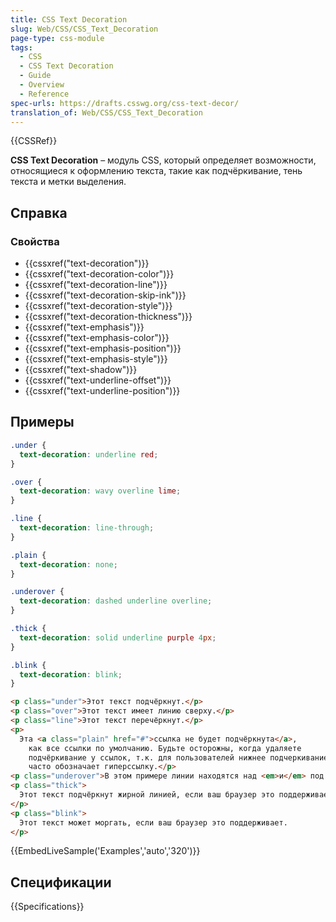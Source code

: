 ```yaml
---
title: CSS Text Decoration
slug: Web/CSS/CSS_Text_Decoration
page-type: css-module
tags:
  - CSS
  - CSS Text Decoration
  - Guide
  - Overview
  - Reference
spec-urls: https://drafts.csswg.org/css-text-decor/
translation_of: Web/CSS/CSS_Text_Decoration
---
```


{{CSSRef}}

**CSS Text Decoration** – модуль CSS, который определяет возможности, относящиеся к оформлению текста, такие как подчёркивание, тень текста и метки выделения.

## Справка

### Свойства

- {{cssxref("text-decoration")}}
- {{cssxref("text-decoration-color")}}
- {{cssxref("text-decoration-line")}}
- {{cssxref("text-decoration-skip-ink")}}
- {{cssxref("text-decoration-style")}}
- {{cssxref("text-decoration-thickness")}}
- {{cssxref("text-emphasis")}}
- {{cssxref("text-emphasis-color")}}
- {{cssxref("text-emphasis-position")}}
- {{cssxref("text-emphasis-style")}}
- {{cssxref("text-shadow")}}
- {{cssxref("text-underline-offset")}}
- {{cssxref("text-underline-position")}}

## Примеры

```css
.under {
  text-decoration: underline red;
}

.over {
  text-decoration: wavy overline lime;
}

.line {
  text-decoration: line-through;
}

.plain {
  text-decoration: none;
}

.underover {
  text-decoration: dashed underline overline;
}

.thick {
  text-decoration: solid underline purple 4px;
}

.blink {
  text-decoration: blink;
}
```

```html
<p class="under">Этот текст подчёркнут.</p>
<p class="over">Этот текст имеет линию сверху.</p>
<p class="line">Этот текст перечёркнут.</p>
<p>
  Эта <a class="plain" href="#">ссылка не будет подчёркнута</a>,
    как все ссылки по умолчанию. Будьте осторожны, когда удаляете
    подчёркивание у ссылок, т.к. для пользователей нижнее подчеркивание
    часто обозначает гиперссылку.</p>
<p class="underover">В этом примере линии находятся над <em>и</em> под текстом.</p>
<p class="thick">
  Этот текст подчёркнут жирной линией, если ваш браузер это поддерживает.
</p>
<p class="blink">
  Этот текст может моргать, если ваш браузер это поддерживает.
</p>
```

{{EmbedLiveSample('Examples','auto','320')}}

## Спецификации

{{Specifications}}
